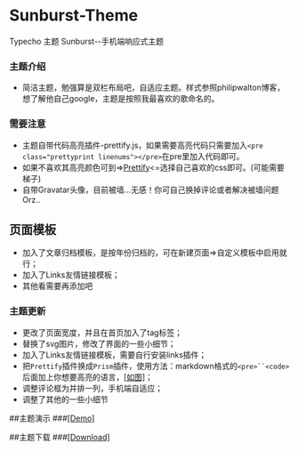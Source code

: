 # Sunburst-Theme
Typecho 主题 Sunburst--手机端响应式主题

### 主题介绍
* 简洁主题，勉强算是双栏布局吧，自适应主题。样式参照philipwalton博客，想了解他自己google，主题是按照我最喜欢的歌命名的。


### 需要注意
* 主题自带代码高亮插件-prettify.js，如果需要高亮代码只需要加入`<pre class="prettyprint linenums"></pre>`在pre里加入代码即可。
* 如果不喜欢其高亮颜色可到=><a href="http://demo.stanleyhlng.com/prettify-js/?id=tomorrow-night-blue" target="_blank">Prettify</a><=选择自己喜欢的css即可。(可能需要梯子)
* 自带Gravatar头像，目前被墙...无感！你可自己换掉评论或者解决被墙问题Orz..


## 页面模板
* 加入了文章归档模板，是按年份归档的，可在新建页面=>自定义模板中启用就行；
* 加入了Links友情链接模板；
* 其他看需要再添加吧


### 主题更新
* 更改了页面宽度，并且在首页加入了tag标签；
* 替换了svg图片，修改了界面的一些小细节；
* 加入了Links友情链接模板，需要自行安装links插件；
* 把`Prettify`插件换成`Prism`插件，使用方法：markdown格式的`<pre>``<code>`后面加上你想要高亮的语言，<a href="http://7xkssc.com1.z0.glb.clouddn.com/20151209135143.png" target="_blank">[如图]</a>；
* 调整评论框为并排一列，手机端自适应；
* 调整了其他的一些小细节

##主题演示
###<a href="https://ciyuanai.net/?theme=Sunburst" target="_blank">[Demo]</a>

##主题下载
###<a href="https://github.com/melifes/Sunburst/archive/master.zip" target="_blank">[Download]</a>
